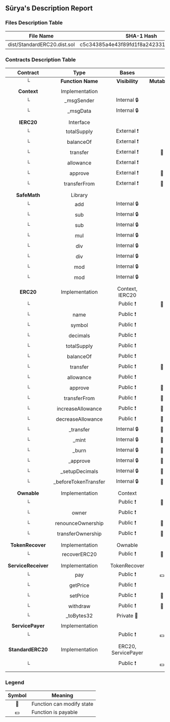 ## Sūrya's Description Report

### Files Description Table


|  File Name  |  SHA-1 Hash  |
|-------------|--------------|
| dist/StandardERC20.dist.sol | c5c34385a4e43f89fd1f8a24233170b6c2dbde6e |


### Contracts Description Table


|  Contract  |         Type        |       Bases      |                  |                 |
|:----------:|:-------------------:|:----------------:|:----------------:|:---------------:|
|     └      |  **Function Name**  |  **Visibility**  |  **Mutability**  |  **Modifiers**  |
||||||
| **Context** | Implementation |  |||
| └ | _msgSender | Internal 🔒 |   | |
| └ | _msgData | Internal 🔒 |   | |
||||||
| **IERC20** | Interface |  |||
| └ | totalSupply | External ❗️ |   |NO❗️ |
| └ | balanceOf | External ❗️ |   |NO❗️ |
| └ | transfer | External ❗️ | 🛑  |NO❗️ |
| └ | allowance | External ❗️ |   |NO❗️ |
| └ | approve | External ❗️ | 🛑  |NO❗️ |
| └ | transferFrom | External ❗️ | 🛑  |NO❗️ |
||||||
| **SafeMath** | Library |  |||
| └ | add | Internal 🔒 |   | |
| └ | sub | Internal 🔒 |   | |
| └ | sub | Internal 🔒 |   | |
| └ | mul | Internal 🔒 |   | |
| └ | div | Internal 🔒 |   | |
| └ | div | Internal 🔒 |   | |
| └ | mod | Internal 🔒 |   | |
| └ | mod | Internal 🔒 |   | |
||||||
| **ERC20** | Implementation | Context, IERC20 |||
| └ | <Constructor> | Public ❗️ | 🛑  |NO❗️ |
| └ | name | Public ❗️ |   |NO❗️ |
| └ | symbol | Public ❗️ |   |NO❗️ |
| └ | decimals | Public ❗️ |   |NO❗️ |
| └ | totalSupply | Public ❗️ |   |NO❗️ |
| └ | balanceOf | Public ❗️ |   |NO❗️ |
| └ | transfer | Public ❗️ | 🛑  |NO❗️ |
| └ | allowance | Public ❗️ |   |NO❗️ |
| └ | approve | Public ❗️ | 🛑  |NO❗️ |
| └ | transferFrom | Public ❗️ | 🛑  |NO❗️ |
| └ | increaseAllowance | Public ❗️ | 🛑  |NO❗️ |
| └ | decreaseAllowance | Public ❗️ | 🛑  |NO❗️ |
| └ | _transfer | Internal 🔒 | 🛑  | |
| └ | _mint | Internal 🔒 | 🛑  | |
| └ | _burn | Internal 🔒 | 🛑  | |
| └ | _approve | Internal 🔒 | 🛑  | |
| └ | _setupDecimals | Internal 🔒 | 🛑  | |
| └ | _beforeTokenTransfer | Internal 🔒 | 🛑  | |
||||||
| **Ownable** | Implementation | Context |||
| └ | <Constructor> | Public ❗️ | 🛑  |NO❗️ |
| └ | owner | Public ❗️ |   |NO❗️ |
| └ | renounceOwnership | Public ❗️ | 🛑  | onlyOwner |
| └ | transferOwnership | Public ❗️ | 🛑  | onlyOwner |
||||||
| **TokenRecover** | Implementation | Ownable |||
| └ | recoverERC20 | Public ❗️ | 🛑  | onlyOwner |
||||||
| **ServiceReceiver** | Implementation | TokenRecover |||
| └ | pay | Public ❗️ |  💵 |NO❗️ |
| └ | getPrice | Public ❗️ |   |NO❗️ |
| └ | setPrice | Public ❗️ | 🛑  | onlyOwner |
| └ | withdraw | Public ❗️ | 🛑  | onlyOwner |
| └ | _toBytes32 | Private 🔐 |   | |
||||||
| **ServicePayer** | Implementation |  |||
| └ | <Constructor> | Public ❗️ |  💵 |NO❗️ |
||||||
| **StandardERC20** | Implementation | ERC20, ServicePayer |||
| └ | <Constructor> | Public ❗️ |  💵 | ERC20 ServicePayer |


### Legend

|  Symbol  |  Meaning  |
|:--------:|-----------|
|    🛑    | Function can modify state |
|    💵    | Function is payable |
